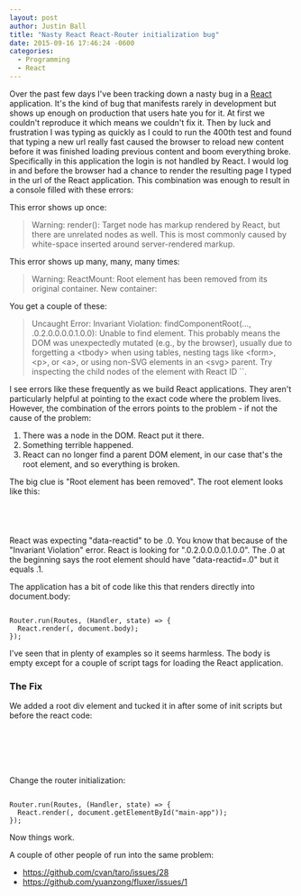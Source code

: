 ```yaml
---
layout: post
author: Justin Ball
title: "Nasty React React-Router initialization bug"
date: 2015-09-16 17:46:24 -0600
categories:
  - Programming
  - React
---
```


<p>Over the past few days I've been tracking down a nasty bug in a <a href="https://facebook.github.io/react/">React</a> application. It's the kind of bug that manifests rarely in development
but shows up enough on production that users hate you for it. At first we couldn't reproduce it which means we couldn't fix it. Then by luck and frustration I was typing
as quickly as I could to run the 400th test and found that typing a new url really fast caused the browser to reload new content before it was finished loading previous content
and boom everything broke. Specifically in this application the login is not handled by React. I would log in and before the browser had a chance to render the resulting page I typed in
the url of the React application. This combination was enough to result in a console filled with these errors:</p>

<p>This error shows up once:</p>
<blockquote>
Warning: render(): Target node has markup rendered by React, but there are unrelated nodes as well. This is most commonly caused by white-space inserted around server-rendered markup.
</blockquote>

<p>This error shows up many, many, many times:</p>
<blockquote>
Warning: ReactMount: Root element has been removed from its original container. New container:
</blockquote>

<p>You get a couple of these:</p>
<blockquote>
Uncaught Error: Invariant Violation: findComponentRoot(..., .0.2.0.0.0.0.1.0.0): Unable to find element. This probably means the DOM was unexpectedly mutated (e.g., by the browser), usually due to 
forgetting a &lt;tbody&gt; when using tables, nesting tags like &lt;form&gt;, &lt;p&gt;, or &lt;a&gt;, or using non-SVG elements 
in an &lt;svg&gt; parent. Try inspecting the child nodes of the element with React ID ``.
</blockquote>

<p>
I see errors like these frequently as we build React applications. They aren't particularly helpful at pointing to the exact code where the problem lives. However, the combination of the errors
points to the problem - if not the cause of the problem:
<ol>
  <li>There was a node in the DOM. React put it there.</li>
  <li>Something terrible happened.</li>
  <li>React can no longer find a parent DOM element, in our case that's the root element, and so everything is broken.</li>
</ol>
</p>

<p>The big clue is "Root element has been removed". The root element looks like this:
<pre><code class="html">
  <div id="thing" data-reactid=".1">
</pre></code>
React was expecting "data-reactid" to be .0. You know that because of the "Invariant Violation" error. React is looking for ".0.2.0.0.0.0.1.0.0". The .0 at the beginning says the root
element should have "data-reactid=.0" but it equals .1.
</p>

<p>
The application has a bit of code like this that renders directly into document.body:
<pre><code class="javascript">
Router.run(Routes, (Handler, state) => {
  React.render(<Handler />, document.body);
});
</pre></code>
I've seen that in plenty of examples so it seems harmless. The body is empty except for a couple of script tags for loading the React application.
<p>

<h3>The Fix</h3>
<p>
We added a root div element and tucked it in after some of init scripts but before the react code:
<pre><code class="html">
  <script type="text/javascript">
  // Some initialization stuff
  </script>
  <div id="main-app"></div>
  <script src="web_pack_bundle.js" type="text/javascript"></script>
</pre></code>

Change the router initialization:
<pre><code class="javascript">
Router.run(Routes, (Handler, state) => {
  React.render(<Handler />, document.getElementById("main-app"));
});
</pre></code>

Now things work.
</p>

<p>A couple of other people of run into the same problem:
  <ul>
    <li><a href="https://github.com/cvan/taro/issues/28">https://github.com/cvan/taro/issues/28</a></li>
    <li><a href="https://github.com/yuanzong/fluxer/issues/1">https://github.com/yuanzong/fluxer/issues/1</a></li>
  </ul>
</p>






